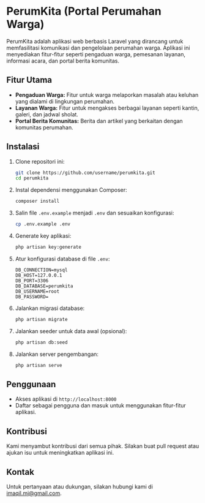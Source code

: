 # PerumKita (Portal Perumahan Warga)

PerumKita adalah aplikasi web berbasis Laravel yang dirancang untuk memfasilitasi komunikasi dan pengelolaan perumahan warga. Aplikasi ini menyediakan fitur-fitur seperti pengaduan warga, pemesanan layanan, informasi acara, dan portal berita komunitas.

## Fitur Utama

- **Pengaduan Warga:** Fitur untuk warga melaporkan masalah atau keluhan yang dialami di lingkungan perumahan.
- **Layanan Warga:** Fitur untuk mengakses berbagai layanan seperti kantin, galeri, dan jadwal sholat.
- **Portal Berita Komunitas:** Berita dan artikel yang berkaitan dengan komunitas perumahan.

## Instalasi

1. Clone repositori ini:

    ```bash
    git clone https://github.com/username/perumkita.git
    cd perumkita
    ```

2. Instal dependensi menggunakan Composer:

    ```bash
    composer install
    ```

3. Salin file `.env.example` menjadi `.env` dan sesuaikan konfigurasi:

    ```bash
    cp .env.example .env
    ```

4. Generate key aplikasi:

    ```bash
    php artisan key:generate
    ```

5. Atur konfigurasi database di file `.env`:

    ```env
    DB_CONNECTION=mysql
    DB_HOST=127.0.0.1
    DB_PORT=3306
    DB_DATABASE=perumkita
    DB_USERNAME=root
    DB_PASSWORD=
    ```

6. Jalankan migrasi database:

    ```bash
    php artisan migrate
    ```

7. Jalankan seeder untuk data awal (opsional):

    ```bash
    php artisan db:seed
    ```

8. Jalankan server pengembangan:

    ```bash
    php artisan serve
    ```

## Penggunaan

- Akses aplikasi di `http://localhost:8000`
- Daftar sebagai pengguna dan masuk untuk menggunakan fitur-fitur aplikasi.

## Kontribusi

Kami menyambut kontribusi dari semua pihak. Silakan buat pull request atau ajukan isu untuk meningkatkan aplikasi ini.

## Kontak

Untuk pertanyaan atau dukungan, silakan hubungi kami di [imaqil.mj@gmail.com](mailto:imaqil.mj@gmail.com).

